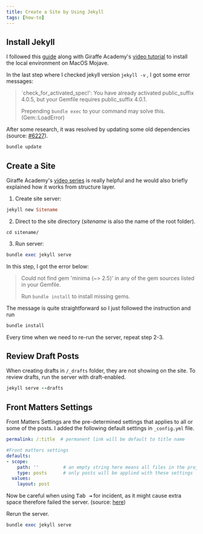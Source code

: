 ```yaml
---
title: Create a Site by Using Jekyll
tags: [how-to]
---
```


## Install Jekyll

I followed this [guide](https://jekyllrb.com/docs/installation/macos/) along with Giraffe Academy's [video tutorial](https://youtu.be/WhrU9m82Wm8) to install the local environment on MacOS Mojave.

In the last step where I checked jekyll version `jekyll -v` , I got some error messages:

> `check_for_activated_spec!': You have already activated public_suffix 4.0.5, but your Gemfile requires public_suffix 4.0.1.
>
> Prepending `bundle exec` to your command may solve this. (Gem::LoadError)

After some research, it was resolved by updating some old dependencies (source: [#6227](https://github.com/jekyll/jekyll/issues/6227)).

```ruby
bundle update
```

## Create a Site

Giraffe Academy's [video series](https://youtu.be/pxua_1vyFck) is really helpful and he would also briefly explained how it works from structure layer.

1. Create site server:
```ruby
jekyll new Sitename
```
2. Direct to the site directory (*sitename* is also the name of the root folder).
```shell
cd sitename/
```
3. Run server:
```ruby
bundle exec jekyll serve
```

In this step, I got the error below:

> Could not find gem 'minima (~> 2.5)' in any of the gem sources listed in your Gemfile.
>
> Run `bundle install` to install missing gems.

The message is quite straightforward so I just followed the instruction and run

```ruby
bundle install
```

Every time when we need to re-run the server, repeat step 2-3.

## Review Draft Posts
When creating drafts in `/_drafts` folder, they are not showing on the site. To review drafts, run the server with draft-enabled.

```ruby
jekyll serve --drafts
```

## Front Matters Settings

Front Matters Settings are the pre-determined settings that applies to all or some of the posts. I added the following default settings in `_config.yml` file.

```yaml
permalink: /:title  # permanent link will be default to title name

#Front matters settings
defaults:
- scope:
    path: ''         # an empty string here means all files in the project
    type: posts      # only posts will be applied with these settings
  values:
    layout: post
```

Now be careful when using <kbd>Tab ⇥</kbd> for incident, as it might cause extra space therefore failed the server. (source: [here](https://stackoverflow.com/questions/33066015/jekyll-config-yml-did-not-find-expected-key-while-parsing-a-block-mapping))

Rerun the server.

```ruby
bundle exec jekyll serve
```
